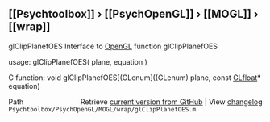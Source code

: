 ## [[Psychtoolbox]] &#8250; [[PsychOpenGL]] &#8250; [[MOGL]] &#8250; [[wrap]]

glClipPlanefOES  Interface to [OpenGL](OpenGL) function glClipPlanefOES  
  
usage:  glClipPlanefOES( plane, equation )  
  
C function:  void glClipPlanefOES[(GLenum]((GLenum) plane, const [GLfloat](GLfloat)\* equation)  




<div class="code_header" style="text-align:right;">
  <span style="float:left;">Path&nbsp;&nbsp;</span> <span class="counter">Retrieve <a href=
  "https://raw.github.com/Psychtoolbox-3/Psychtoolbox-3/beta/Psychtoolbox/PsychOpenGL/MOGL/wrap/glClipPlanefOES.m">current version from GitHub</a> | View <a href=
  "https://github.com/Psychtoolbox-3/Psychtoolbox-3/commits/beta/Psychtoolbox/PsychOpenGL/MOGL/wrap/glClipPlanefOES.m">changelog</a></span>
</div>
<div class="code">
  <code>Psychtoolbox/PsychOpenGL/MOGL/wrap/glClipPlanefOES.m</code>
</div>

